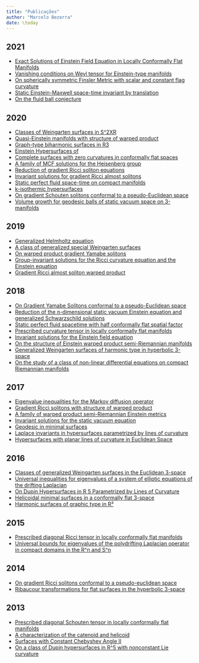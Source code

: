 ```yaml
---
title: "Publicações"
author: "Marcelo Bezerra"
date: \today
---
```


2021
----

- [Exact Solutions of Einstein Field Equation in Locally Conformally Flat Manifolds][2021_01]
- [Vanishing conditions on Weyl tensor for Einstein-type manifolds][2021_02]
- [On spherically symmetric Finsler Metric with scalar and constant flag curvature][2021_03]
- [Static Einstein-Maxwell space-time invariant by translation][2021_04]
- [On the fluid ball conjecture][2021_05]

2020
----

- [Classes of Weingarten surfaces in S\^2XR][2020_01]
- [Quasi-Einstein manifolds with structure of warped product][2020_02]
- [Graph-type biharmonic surfaces in R3][2020_03]
- [Einstein Hypersurfaces of][2020_04]
- [Complete surfaces with zero curvatures in conformally flat spaces][2020_05]
- [A family of MCF solutions for the Heisenberg group][2020_06]
- [Reduction of gradient Ricci soliton equations][2020_07]
- [Invariant solutions for gradient Ricci almost solitons][2020_08]
- [Static perfect fluid space-time on compact manifolds][2020_09]
- [k-isothermic hypersurfaces][2020_10]
- [On gradient Schouten solitons conformal to a pseudo-Euclidean space][2020_11]
- [Volume growth for geodesic balls of static vacuum space on 3-manifolds][2020_12]

2019
----

- [Generalized Helmholtz equation][2019_01]
- [A class of generalized special Weingarten surfaces][2019_02]
- [On warped product gradient Yamabe solitons][2019_04]
- [Group-invariant solutions for the Ricci curvature equation and the Einstein equation][2019_05]
- [Gradient Ricci almost soliton warped product][2019_06]

2018
----

- [On Gradient Yamabe Solitons conformal to a pseudo-Euclidean space][2018_01]
- [Reduction of the n-dimensional static vacuum Einstein equation and generalized Schwarzschild solutions][2018_02]
- [Static perfect fluid spacetime with half conformally flat spatial factor][2018_03]
- [Prescribed curvature tensor in locally conformally flat manifolds][2018_04]
- [Invariant solutions for the Einstein field equation][2018_05]
- [On the structure of Einstein warped product semi-Riemannian manifolds][2018_06]
- [Generalized Weingarten surfaces of harmonic type in hyperbolic 3-space][2018_07]
- [On the study of a class of non-linear differential equations on compact Riemannian manifolds][2018_08]

2017
----

- [Eigenvalue inequalities for the Markov diffusion operator][2017_01]
- [Gradient Ricci solitons with structure of warped product][2017_02]
- [A family of warped product semi-Riemannian Einstein metrics][2017_03]
- [Invariant solutions for the static vacuum equation][2017_03]
- [Geodesic in minimal surfaces][2017_04]
- [Laplace invariants in hypersurfaces parametrized by lines of curvature][2017_06]
- [Hypersurfaces with planar lines of curvature in Euclidean Space][2017_07]

2016
----

- [Classes of generalized Weingarten surfaces in the Euclidean 3-space][2016_01]
- [Universal inequalities for eigenvalues of a system of elliptic equations of the drifting Laplacian][2016_02]
- [On Dupin Hypersurfaces in R 5 Parametrized by Lines of Curvature][2016_03]
- [Helicoidal minimal surfaces in a conformally flat 3-space][2016_04]
- [Harmonic surfaces of graphic type in R³][2016_05]


2015
----

- [Prescribed diagonal Ricci tensor in locally conformally flat manifolds][2015_01]
- [Universal bounds for eigenvalues of the polydrifting Laplacian operator in compact domains in the R\^n and S\^n][2015_02]

2014
----

- [On gradient Ricci solitons conformal to a pseudo-euclidean space][2014_01]
- [Ribaucour transformations for flat surfaces in the hyperbolic 3-space][2014_02]

2013
----

- [Prescribed diagonal Schouten tensor in locally conformally flat manifolds][2013_01]
- [A characterization of the catenoid and helicoid][2013_02]
- [Surfaces with Constant Chebyshev Angle II][2013_03]
- [On a class of Dupin hypersurfaces in R\^5 with nonconstant Lie curvature][2013_04]


[2021_01]: https://link.springer.com/content/pdf/10.1007/s00025-021-01476-5.pdf
[2021_02]: https://msp.org/pjm/2021/314-1/p04.xhtml
[2021_03]: https://www.sciencedirect.com/science/article/abs/pii/S0926224521001121?via%3Dihub
[2021_04]: https://link.springer.com/article/10.1007%2Fs10714-021-02867-3
[2021_05]: https://link.springer.com/article/10.1007%2Fs10455-021-09786-1

[2020_01]: https://www.math.uh.edu/~hjm/Vol46-3.html
[2020_02]: https://www.sciencedirect.com/science/article/abs/pii/S092622452030067X?via%3Dihub
[2020_03]: https://revistas.unitru.edu.pe/index.php/SSMM/article/view/2959
[2020_04]: https://link.springer.com/article/10.1007/s00574-020-00216-7
[2020_05]: http://publi.math.unideb.hu/index.php?p=10
[2020_06]: https://doi.org/10.1016/j.difgeo.2020.101633
[2020_07]: https://doi.org/10.5186/aasfm.2020.4554
[2020_08]: https://link.springer.com/article/10.1007/s40863-019-00161-4
[2020_09]: https://iopscience.iop.org/article/10.1088/1361-6382/ab5402
[2020_10]: https://www.revistas.ufg.br/nexus/article/view/60657
[2020_11]: https://link.springer.com/article/10.1007%2Fs00229-019-01159-0
[2020_12]: https://link.springer.com/article/10.1007/s10231-019-00904-2

[2019_01]: https://dialnet.unirioja.es/servlet/articulo?codigo=7167047
[2019_02]: https://www.worldscientific.com/doi/10.1142/S0129167X19500757
[2019_04]: https://www.sciencedirect.com/science/article/abs/pii/S0022247X18310837
[2019_05]: https://doi.org/10.1016/j.jde.2018.08.026
[2019_06]: https:/doi.org/10.1016/j.geomphys.2019.05.003

[2018_01]: http://dx.doi.org/10.1016/j.geomphys.2017.07.020
[2018_02]: http://dx.doi.org/10.1016/j.jmaa.2018.09.042
[2018_03]: http://dx.doi.org/10.1007/s00229-018-1042-z
[2018_04]: https://doi.org/10.1016/j.geomphys.2017.09.014
[2018_05]: https://doi.org/10.1063/1.5016154
[2018_06]: https://doi.org/10.1093/integr/xyy016
[2018_07]: https://doi.org/10.1016/j.difgeo.2018.02.001
[2018_08]: http://publi.math.unideb.hu/searchb.php

[2017_01]: http://dx.doi.org/10.1007/s00605-017-1146-7
[2017_02]: http://dx.doi.org/10.1007/s00025-016-0583-2
[2017_03]: https://doi.org/10.1016/j.difgeo.2016.11.004
[2017_04]: https://link.springer.com/article/10.1134/S0001434617030129
[2017_05]: https://doi.org/10.1134/S0001434617030129
[2017_06]: http://dx.doi.org/10.17268/sel.mat.2017.01.04
[2017_07]: http://dx.doi.org/10.17268/sel.mat.2017.02.02

[2016_01]: https://doi.org/10.1515/advgeom-2015-0040
[2016_02]: https://doi.org/10.1007/s00605-015-0875-8
[2016_03]: https://doi.org/10.1007/s00025-016-0577-0
[2016_04]: https://doi.org/10.4134/BKMS.2016.53.2.531
[2016_05]: http://revistas.unitru.edu.pe/index.php/SSMM/article/view/1242

[2015_01]: https://doi.org/10.1016/j.jmaa.2014.07.058
[2015_02]: https://doi.org/10.1007/s10455-015-9450-8

[2014_01]: https://doi.org/10.1007/s11856-014-0014-6
[2014_02]: https://doi.org/10.1016/j.jmaa.2013.10.080

[2013_01]: https://doi.org/10.1007/s00022-013-0159-1
[2013_02]: https://doi.org/10.1142/S0129167X13500456
[2013_03]: https://doi.org/10.3836/tjm/1391177977
[2013_04]: https://doi.org/10.1007/s10711-013-9857-y
